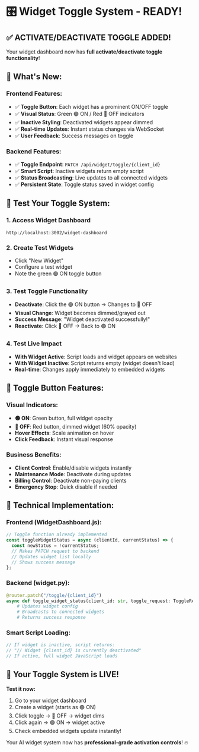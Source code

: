 # 🎛️ Widget Toggle System - READY!

## ✅ ACTIVATE/DEACTIVATE TOGGLE ADDED!

Your widget dashboard now has **full activate/deactivate toggle functionality**! 

## 🚀 What's New:

### **Frontend Features**:
- ✅ **Toggle Button**: Each widget has a prominent ON/OFF toggle
- ✅ **Visual Status**: Green 🟢 ON / Red 🔴 OFF indicators
- ✅ **Inactive Styling**: Deactivated widgets appear dimmed
- ✅ **Real-time Updates**: Instant status changes via WebSocket
- ✅ **User Feedback**: Success messages on toggle

### **Backend Features**:
- ✅ **Toggle Endpoint**: `PATCH /api/widget/toggle/{client_id}`
- ✅ **Smart Script**: Inactive widgets return empty script
- ✅ **Status Broadcasting**: Live updates to all connected widgets
- ✅ **Persistent State**: Toggle status saved in widget config

## 🧪 Test Your Toggle System:

### **1. Access Widget Dashboard**
```
http://localhost:3002/widget-dashboard
```

### **2. Create Test Widgets**
- Click "New Widget" 
- Configure a test widget
- Note the green 🟢 ON toggle button

### **3. Test Toggle Functionality**
- **Deactivate**: Click the 🟢 ON button → Changes to 🔴 OFF
- **Visual Change**: Widget becomes dimmed/grayed out
- **Success Message**: "Widget deactivated successfully!"
- **Reactivate**: Click 🔴 OFF → Back to 🟢 ON

### **4. Test Live Impact**
- **With Widget Active**: Script loads and widget appears on websites
- **With Widget Inactive**: Script returns empty (widget doesn't load)
- **Real-time**: Changes apply immediately to embedded widgets

## 🎯 Toggle Button Features:

### **Visual Indicators**:
- **🟢 ON**: Green button, full widget opacity
- **🔴 OFF**: Red button, dimmed widget (60% opacity)
- **Hover Effects**: Scale animation on hover
- **Click Feedback**: Instant visual response

### **Business Benefits**:
- **Client Control**: Enable/disable widgets instantly
- **Maintenance Mode**: Deactivate during updates
- **Billing Control**: Deactivate non-paying clients
- **Emergency Stop**: Quick disable if needed

## 🔧 Technical Implementation:

### **Frontend (WidgetDashboard.js)**:
```javascript
// Toggle function already implemented
const toggleWidgetStatus = async (clientId, currentStatus) => {
  const newStatus = !currentStatus;
  // Makes PATCH request to backend
  // Updates widget list locally
  // Shows success message
};
```

### **Backend (widget.py)**:
```python
@router.patch("/toggle/{client_id}")
async def toggle_widget_status(client_id: str, toggle_request: ToggleRequest):
    # Updates widget config
    # Broadcasts to connected widgets
    # Returns success response
```

### **Smart Script Loading**:
```javascript
// If widget is inactive, script returns:
// "// Widget {client_id} is currently deactivated"
// If active, full widget JavaScript loads
```

## 🎉 Your Toggle System is LIVE!

**Test it now:**
1. Go to your widget dashboard
2. Create a widget (starts as 🟢 ON)
3. Click toggle → 🔴 OFF → widget dims
4. Click again → 🟢 ON → widget active
5. Check embedded widgets update instantly!

Your AI widget system now has **professional-grade activation controls**! 🔥
